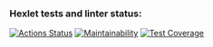 ### Hexlet tests and linter status:
[![Actions Status](https://github.com/AlexVSSP/python-project-52/workflows/hexlet-check/badge.svg)](https://github.com/AlexVSSP/python-project-52/actions)
[![Maintainability](https://api.codeclimate.com/v1/badges/121dcb63c548b325f700/maintainability)](https://codeclimate.com/github/AlexVSSP/python-project-52/maintainability)
[![Test Coverage](https://api.codeclimate.com/v1/badges/121dcb63c548b325f700/test_coverage)](https://codeclimate.com/github/AlexVSSP/python-project-52/test_coverage)
